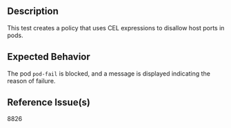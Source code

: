 ## Description

This test creates a policy that uses CEL expressions to disallow host ports in pods.

## Expected Behavior

The pod `pod-fail` is blocked, and a message is displayed indicating the reason of failure.

## Reference Issue(s)

8826
